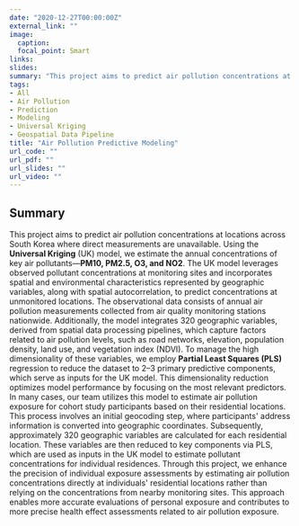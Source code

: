 ```yaml
---
date: "2020-12-27T00:00:00Z"
external_link: ""
image:
  caption:
  focal_point: Smart
links:
slides:
summary: "This project aims to predict air pollution concentrations at locations across South Korea where direct measurements are unavailable."
tags:
- All
- Air Pollution
- Prediction
- Modeling
- Universal Kriging
- Geospatial Data Pipeline
title: "Air Pollution Predictive Modeling"
url_code: ""
url_pdf: ""
url_slides: ""
url_video: ""
---
```


## Summary
This project aims to predict air pollution concentrations at locations across South Korea where direct measurements are unavailable. Using the **Universal Kriging** (UK) model, we estimate the annual concentrations of key air pollutants—**PM10, PM2.5, O3, and NO2**. The UK model leverages observed pollutant concentrations at monitoring sites and incorporates spatial and environmental characteristics represented by geographic variables, along with spatial autocorrelation, to predict concentrations at unmonitored locations.
The observational data consists of annual air pollution measurements collected from air quality monitoring stations nationwide. Additionally, the model integrates 320 geographic variables, derived from spatial data processing pipelines, which capture factors related to air pollution levels, such as road networks, elevation, population density, land use, and vegetation index (NDVI). To manage the high dimensionality of these variables, we employ **Partial Least Squares (PLS)** regression to reduce the dataset to 2–3 primary predictive components, which serve as inputs for the UK model. This dimensionality reduction optimizes model performance by focusing on the most relevant predictors.
In many cases, our team utilizes this model to estimate air pollution exposure for cohort study participants based on their residential locations. This process involves an initial geocoding step, where participants' address information is converted into geographic coordinates. Subsequently, approximately 320 geographic variables are calculated for each residential location. These variables are then reduced to key components via PLS, which are used as inputs in the UK model to estimate pollutant concentrations for individual residences. Through this project, we enhance the precision of individual exposure assessments by estimating air pollution concentrations directly at individuals' residential locations rather than relying on the concentrations from nearby monitoring sites. This approach enables more accurate evaluations of personal exposure and contributes to more precise health effect assessments related to air pollution exposure.
